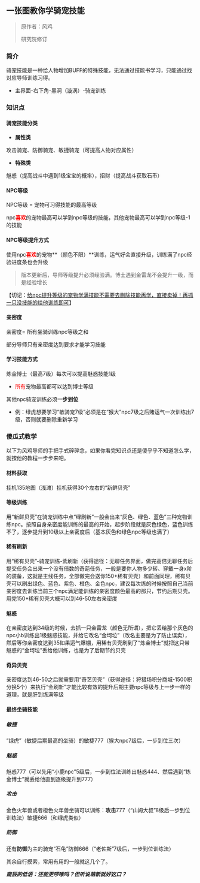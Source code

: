  

## 一张图教你学骑宠技能  

> 原作者：风鸡 
>
> 研究院修订    

### 简介

骑宠技能是一种给人物增加BUFF的特殊技能，无法通过技能书学习，只能通过找对应导师训练习得。  

- 主界面-右下角-黑洞（漩涡）-骑宠训练  

### 知识点  

#### 骑宠技能分类

- **属性类**  

攻击骑宠、防御骑宠、敏捷骑宠（可提高人物对应属性）  

- **特殊类**  

魅惑（提高战斗中遇到1级宝宝的概率），招财（提高战斗获取石币）  

#### NPC等级

NPC等级 = 宠物可习得技能的最高等级    

npc<font color="red">**喜欢**</font>的宠物最高可以学到npc等级的技能，其他宠物最高可以学到npc等级-1的技能    

#### NPC等级提升方式  

使用npc<font color="red">**喜欢**</font>的宠物**（颜色不限）**训练，运气好会直接升级，训练满了npc经验进度条也会升级  
> 版本更新后，导师等级提升必须经验满。博士遇到金雷龙不会提升一级，而是经验增长  

【切记：<u>给npc提升等级的宠物学满技能不需要去删除技能再学，直接卖掉！再抓一只没技能的给他训练即可</u>】

#### 亲密度  

亲密度= 所有坐骑训练npc等级之和  

部分导师只有亲密度达到要求才能学习技能  

#### 学习技能方式      

炼金博士（最高7级）每次可以提高魅惑技能1级  

- <font color="red">所有</font>宠物最高都可以达到博士等级  

其他npc骑宠训练必须**一步到位**    

- 例：绿虎想要学习“敏骑宠7级”必须是在“猴大”npc7级之后赌运气一次训练出7级，否则就要删除重新学习  

### 傻瓜式教学  

以下为风鸡导师的手把手式碎碎念，如果你看完知识点还是傻乎乎不知道怎么学，就按他的教程一步步来吧。  

#### 材料获取

挂机135地图（浅滩）挂机获得30个左右的“新鲜贝壳”    

#### 等级训练

用“新鲜贝壳”在骑宠训练中点“绿刷新”一般会出来“灰色、绿色、蓝色”三种宠物训练npc。按照自身亲密度能训练的最高的开始，起步阶段就是灰色绿色，蓝色训练不了，逐步提升到10级以上亲密度后（基本灰色和绿色npc等级也满了）  

#### 稀有刷新

用“稀有贝壳”-骑宠训练-紫刷新（获得途径：无聊任务界面，做完高倍无聊任务后提交任务会出来一个没有倍数的奇葩任务，一般是要你人物多少转、穿戴一身x阶的装备，这就是主线任务，全部做完会送你150+稀有贝壳）和前面同理，稀有贝壳可以刷出绿色、蓝色、紫色、橙色、金色npc，建议每次练的时候按照自己当前亲密度去训练当前三个npc满足能训练的亲密度颜色最高的那只，节约后期贝壳。用完150+稀有贝壳大概可以到46-50左右亲密度 

#### 魅惑 

在亲密度达到34级的时候，去抓一只金雷龙（颜色无所谓），把它丢给那个灰色的npc小b训练出1级魅惑技能，并给它改名“金坷垃”（改名主要是为了防止误卖），然后等你亲密度达到35如果运气爆棚，用稀有贝壳刷到了“炼金博士”就把这只带魅惑的“金坷垃”丢给他训练，也是为了后期节约贝壳  

#### 奇异贝壳

亲密度达到46-50之后就需要用“奇艺贝壳”（获得途径：狩猎场积分商城-1500积分换5个）来执行“金刷新”才能比较有效的提升后期主要npc等级与上一步一样的道理，就是肝到练满等级  

#### 最终坐骑技能  

##### 敏捷  

 “绿虎”（敏捷后期最高的坐骑）的敏捷777（猴大npc7级后，一步到位三次）  

##### 魅惑  

魅惑777（可以先用“小鹿npc”5级后，一步到位法训练出魅惑444、然后遇到“炼金博士”就丢给他直到逐级提升到777）  

##### 攻击  

金色火年兽或者橙色火年兽坐骑可以训练：**攻击**777（“山姆大叔”8级后一步到位训练法）敏捷666（和绿虎类似）  

##### 防御  

还有**防御**为主的骑宠“石龟”防御666（“老佐斯”7级后，一步到位训练法）  

其余自行摸索，常用有用的一般就这几个了。  

***南辰的低语：还能更啰嗦吗？但听说萌新就好这口？***  



